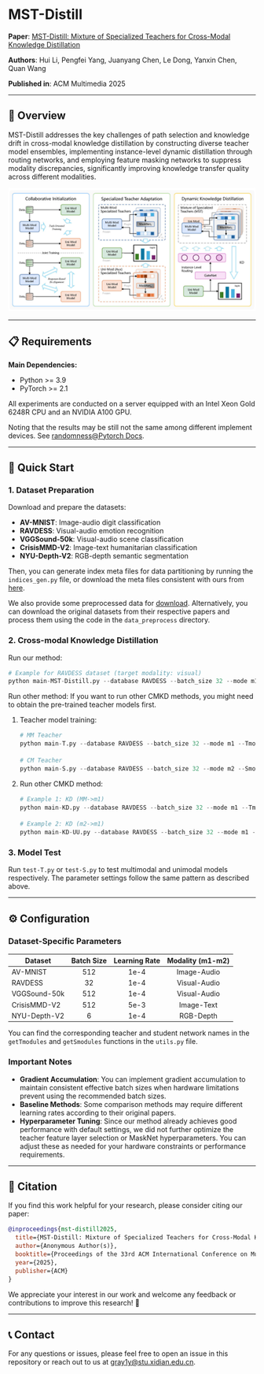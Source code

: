 # MST-Distill

**Paper**: [MST-Distill: Mixture of Specialized Teachers for Cross-Modal Knowledge Distillation]()

**Authors**: Hui Li, Pengfei Yang, Juanyang Chen, Le Dong, Yanxin Chen, Quan Wang

**Published in**: ACM Multimedia 2025

---

## 🎯 Overview

MST-Distill addresses the key challenges of path selection and knowledge drift in cross-modal knowledge distillation by constructing diverse teacher model ensembles, implementing instance-level dynamic distillation through routing networks, and employing feature masking networks to suppress modality discrepancies, significantly improving knowledge transfer quality across different modalities.

![Overall model architecture of ADCMT.](ims/Figs_framework.jpg)

---

## 📋 Requirements

**Main Dependencies:**

- Python >= 3.9
- PyTorch >= 2.1

All experiments are conducted on a server equipped with an Intel Xeon Gold 6248R CPU and an NVIDIA A100 GPU.

Noting that the results may be still not the same among different implement devices. See [randomness@Pytorch Docs](https://pytorch.org/docs/stable/notes/randomness.html).

---

## 🚀 Quick Start

### 1. Dataset Preparation

Download and prepare the datasets:

- **AV-MNIST**: Image-audio digit classification
- **RAVDESS**: Visual-audio emotion recognition
- **VGGSound-50k**: Visual-audio scene classification
- **CrisisMMD-V2**: Image-text humanitarian classification
- **NYU-Depth-V2**: RGB-depth semantic segmentation

Then, you can generate index meta files for data partitioning by running the `indices_gen.py` file, or download the meta files consistent with ours from [here](https://drive.google.com/drive/folders/11p7GQ9iazVogsImgPvsJjTWNXTCHYCD3?usp=sharing).

We also provide some preprocessed data for [download](https://drive.google.com/drive/folders/11p7GQ9iazVogsImgPvsJjTWNXTCHYCD3?usp=sharing). Alternatively, you can download the original datasets from their respective papers and process them using the code in the `data_preprocess` directory.

### 2. Cross-modal Knowledge Distillation

Run our method:

```python
# Example for RAVDESS dataset (target modality: visual)
python main-MST-Distill.py --database RAVDESS --batch_size 32 --mode m1 --Tmodel 'DSCNN-I' --Smodel 'VisualBranchNet' --AUXmodel 'AudioBranchNet'
```

Run other method:
If you want to run other CMKD methods, you might need to obtain the pre-trained teacher models first.

1. Teacher model training:

   ```python
   # MM Teacher
   python main-T.py --database RAVDESS --batch_size 32 --mode m1 --Tmodel 'DSCNN-I'
   
   # CM Teacher
   python main-S.py --database RAVDESS --batch_size 32 --mode m2 --Smodel 'AudioBranchNet'
   ```

2. Run other CMKD method:

   ```python
   # Example 1: KD (MM->m1)
   python main-KD.py --database RAVDESS --batch_size 32 --mode m1 --Tmodel 'DSCNN-I' --Smodel 'VisualBranchNet' --ckpt_name 'DSCNN-I_weights_file_path'
   
   # Example 2: KD (m2->m1)
   python main-KD-UU.py --database RAVDESS --batch_size 32 --mode m1 --Tmodel 'AudioBranchNet' --Smodel 'VisualBranchNet' --ckpt_name 'AudioBranchNet_weights_file_path'
   ```

### 3. Model Test

Run `test-T.py` or `test-S.py` to test multimodal and unimodal models respectively. The parameter settings follow the same pattern as described above.

---

## ⚙️ Configuration

### Dataset-Specific Parameters

| Dataset      | Batch Size | Learning Rate | Modality (m1-m2) |
| ------------ | :--------: | :-----------: | :--------------: |
| AV-MNIST     |    512     |     1e-4      |   Image-Audio    |
| RAVDESS      |     32     |     1e-4      |   Visual-Audio   |
| VGGSound-50k |    512     |     1e-4      |   Visual-Audio   |
| CrisisMMD-V2 |    512     |     5e-3      |    Image-Text    |
| NYU-Depth-V2 |     6      |     1e-4      |    RGB-Depth     |

You can find the corresponding teacher and student network names in the `getTmodules` and `getSmodules` functions in the `utils.py` file.

### Important Notes

- **Gradient Accumulation**: You can implement gradient accumulation to maintain consistent effective batch sizes when hardware limitations prevent using the recommended batch sizes.
- **Baseline Methods**: Some comparison methods may require different learning rates according to their original papers.
- **Hyperparameter Tuning**: Since our method already achieves good performance with default settings, we did not further optimize the teacher feature layer selection or MaskNet hyperparameters. You can adjust these as needed for your hardware constraints or performance requirements.

---

## 📄 Citation

If you find this work helpful for your research, please consider citing our paper:

```bibtex
@inproceedings{mst-distill2025,
  title={MST-Distill: Mixture of Specialized Teachers for Cross-Modal Knowledge Distillation},
  author={Anonymous Author(s)},
  booktitle={Proceedings of the 33rd ACM International Conference on Multimedia},
  year={2025},
  publisher={ACM}
}
```

We appreciate your interest in our work and welcome any feedback or contributions to improve this research! 🙏

---

## 📞 Contact

For any questions or issues, please feel free to open an issue in this repository or reach out to us at [gray1y@stu.xidian.edu.cn](mailto:gray1y@stu.xidian.edu.cn).
